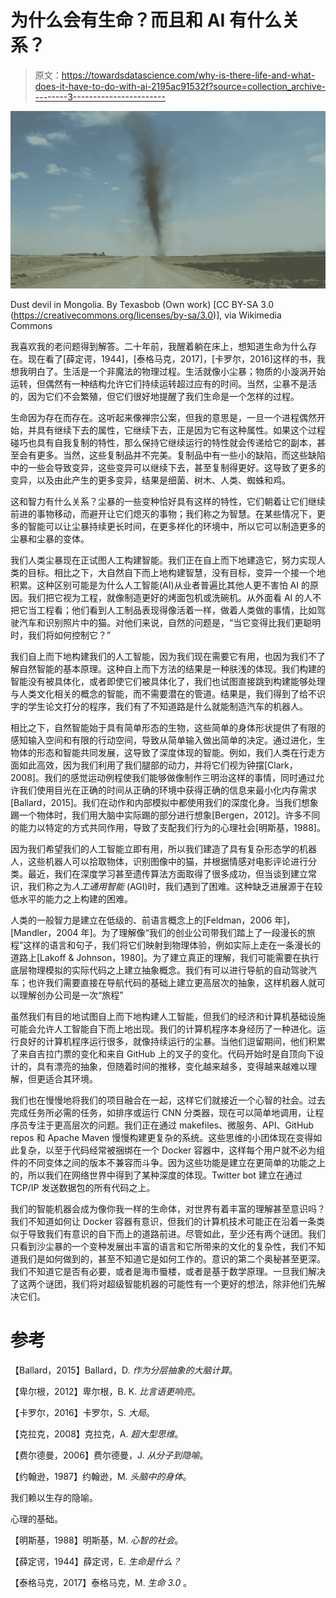 # 为什么会有生命？而且和 AI 有什么关系？

> 原文：<https://towardsdatascience.com/why-is-there-life-and-what-does-it-have-to-do-with-ai-2195ac91532f?source=collection_archive---------3----------------------->

![](img/63bb98c5e8c7b7ebeb73add8ff750c80.png)

Dust devil in Mongolia. By Texasbob (Own work) [CC BY-SA 3.0 (https://creativecommons.org/licenses/by-sa/3.0)], via Wikimedia Commons

我喜欢我的老问题得到解答。二十年前，我醒着躺在床上，想知道生命为什么存在。现在看了[薛定谔，1944]，[泰格马克，2017]，[卡罗尔，2016]这样的书，我想我明白了。生活是一个非魔法的物理过程。生活就像小尘暴；物质的小漩涡开始运转，但偶然有一种结构允许它们持续运转超过应有的时间。当然，尘暴不是活的，因为它们不会繁殖，但它们很好地提醒了我们生命是一个怎样的过程。

生命因为存在而存在。这听起来像禅宗公案，但我的意思是，一旦一个进程偶然开始，并具有继续下去的属性，它继续下去，正是因为它有这种属性。如果这个过程碰巧也具有自我复制的特性，那么保持它继续运行的特性就会传递给它的副本，甚至会有更多。当然，这些复制品并不完美。复制品中有一些小的缺陷，而这些缺陷中的一些会导致变异，这些变异可以继续下去，甚至复制得更好。这导致了更多的变异，以及由此产生的更多变异，结果是细菌、树木、人类、蜘蛛和鸡。

这和智力有什么关系？尘暴的一些变种恰好具有这样的特性，它们朝着让它们继续前进的事物移动，而避开让它们熄灭的事物；我们称之为智慧。在某些情况下，更多的智能可以让尘暴持续更长时间，在更多样化的环境中，所以它可以制造更多的尘暴和尘暴的变体。

我们人类尘暴现在正试图人工构建智能。我们正在自上而下地建造它，努力实现人类的目标。相比之下，大自然自下而上地构建智慧，没有目标，变异一个接一个地积累。这种区别可能是为什么人工智能(AI)从业者普遍比其他人更不害怕 AI 的原因。我们把它视为工程，就像制造更好的烤面包机或洗碗机。从外面看 AI 的人不把它当工程看；他们看到人工制品表现得像活着一样，做着人类做的事情，比如驾驶汽车和识别照片中的猫。对他们来说，自然的问题是，“当它变得比我们更聪明时，我们将如何控制它？”

我们自上而下地构建我们的人工智能，因为我们现在需要它有用，也因为我们不了解自然智能的基本原理。这种自上而下方法的结果是一种肤浅的体现。我们构建的智能没有被具体化，或者即使它们被具体化了，我们也试图直接跳到构建能够处理与人类文化相关的概念的智能，而不需要潜在的管道。结果是，我们得到了给不识字的学生论文打分的程序，我们有了不知道路是什么就能制造汽车的机器人。

相比之下，自然智能始于具有简单形态的生物，这些简单的身体形状提供了有限的感知输入空间和有限的行动空间，导致从简单输入做出简单的决定。通过进化，生物体的形态和智能共同发展，这导致了深度体现的智能。例如，我们人类在行走方面如此高效，因为我们利用了我们腿部的动力，并将它们视为钟摆[Clark，2008]。我们的感觉运动例程使我们能够做像制作三明治这样的事情，同时通过允许我们使用目光在正确的时间从正确的环境中获得正确的信息来最小化内存需求[Ballard，2015]。我们在动作和内部模拟中都使用我们的深度化身。当我们想象踢一个物体时，我们用大脑中实际踢的部分进行想象[Bergen，2012]。许多不同的能力以特定的方式共同作用，导致了支配我们行为的心理社会[明斯基，1988]。

因为我们希望我们的人工智能立即有用，所以我们建造了具有复杂形态学的机器人，这些机器人可以拾取物体，识别图像中的猫，并根据情感对电影评论进行分类。最近，我们在深度学习甚至遗传算法方面取得了很多成功，但当谈到建立常识，我们称之为*人工通用智能* (AGI)时，我们遇到了困难。这种缺乏进展源于在较低水平的能力之上构建的困难。

人类的一般智力是建立在低级的、前语言概念上的[Feldman，2006 年]，[Mandler，2004 年]。为了理解像“我们的创业公司带我们踏上了一段漫长的旅程”这样的语言和句子，我们将它们映射到物理体验，例如实际上走在一条漫长的道路上[Lakoff & Johnson，1980]。为了建立真正的理解，我们可能需要在执行底层物理模拟的实际代码之上建立抽象概念。我们有可以进行导航的自动驾驶汽车；也许我们需要直接在导航代码的基础上建立更高层次的抽象，这样机器人就可以理解创办公司是一次“旅程”

虽然我们有目的地试图自上而下地构建人工智能，但我们的经济和计算机基础设施可能会允许人工智能自下而上地出现。我们的计算机程序本身经历了一种进化。运行良好的计算机程序运行很多，就像持续运行的尘暴。当他们逗留期间，他们积累了来自吉拉门票的变化和来自 GitHub 上的叉子的变化。代码开始时是自顶向下设计的，具有漂亮的抽象，但随着时间的推移，变化越来越多，变得越来越难以理解，但更适合其环境。

我们也在慢慢地将我们的项目融合在一起，这样它们就接近一个心智的社会。过去完成任务所必需的任务，如排序或运行 CNN 分类器，现在可以简单地调用，让程序员专注于更高层次的问题。我们正在通过 makefiles、微服务、API、GitHub repos 和 Apache Maven 慢慢构建更复杂的系统。这些思维的小团体现在变得如此复杂，以至于代码经常被捆绑在一个 Docker 容器中，这样每个用户就不必为组件的不同变体之间的版本不兼容而斗争。因为这些功能是建立在更简单的功能之上的，所以我们在网络世界中得到了某种深度的体现。Twitter bot 建立在通过 TCP/IP 发送数据包的所有代码之上。

我们的智能机器会成为像你我一样的生命体，对世界有着丰富的理解甚至意识吗？我们不知道如何让 Docker 容器有意识，但我们的计算机技术可能正在沿着一条类似于导致我们有意识的自下而上的道路前进。尽管如此，至少还有两个谜团。我们只看到沙尘暴的一个变种发展出丰富的语言和它所带来的文化的复杂性，我们不知道我们是如何做到的，甚至不知道它是如何工作的。意识的第二个奥秘甚至更深。我们不知道它是否有必要，或者是海市蜃楼，或者是基于数学原理。一旦我们解决了这两个谜团，我们将对超级智能机器的可能性有一个更好的想法，除非他们先解决它们。

# 参考

【Ballard，2015】Ballard，D. *作为分层抽象的大脑计算*。

【卑尔根，2012】卑尔根，B. K. *比言语更响亮*。

【卡罗尔，2016】卡罗尔，S. *大局*。

【克拉克，2008】克拉克，A. *超大型思维*。

【费尔德曼，2006】费尔德曼，J. *从分子到隐喻*。

【约翰逊，1987】约翰逊，M. *头脑中的身体*。

我们赖以生存的隐喻。

心理的基础。

【明斯基，1988】明斯基，M. *心智的社会*。

【薛定谔，1944】薛定谔，E. *生命是什么？*

【泰格马克，2017】泰格马克，M. *生命 3.0* 。
